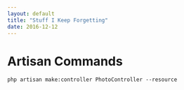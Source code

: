 ```yaml
---
layout: default
title: "Stuff I Keep Forgetting"
date: 2016-12-12
---
```



# Artisan Commands

```
php artisan make:controller PhotoController --resource

```

